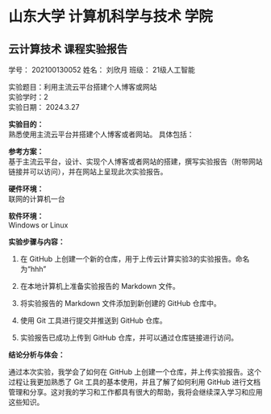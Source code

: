 # 山东大学  计算机科学与技术  学院

##   云计算技术  课程实验报告

 

学号：  202100130052
姓名：  刘欣月
班级：  21级人工智能

实验题目：利用主流云平台搭建个人博客或网站  
实验学时：2  
实验日期：  2024.3.27

**实验目的：**  
熟悉使用主流云平台并搭建个人博客或者网站。 具体包括：  

**参考方案：**  
基于主流云平台，设计、实现个人博客或者网站的搭建，撰写实验报告（附带网站链接并可以访问），并在网站上呈现此次实验报告。  

**硬件环境：**  
联网的计算机一台  

**软件环境：**  
Windows or Linux  

**实验步骤与内容：**

1. 在 GitHub 上创建一个新的仓库，用于上传云计算实验3的实验报告。命名为“hhh”

2. 在本地计算机上准备实验报告的 Markdown 文件。
   
4. 将实验报告的 Markdown 文件添加到新创建的 GitHub 仓库中。

5. 使用 Git 工具进行提交并推送到 GitHub 仓库。

6. 实验报告已成功上传到 GitHub 仓库，并可以通过仓库链接进行访问。

**结论分析与体会：**

通过本次实验，我学会了如何在 GitHub 上创建一个仓库，并上传实验报告。这个过程让我更加熟悉了 Git 工具的基本使用，并且了解了如何利用 GitHub 进行文档管理和分享。这对我的学习和工作都具有很大的帮助，我将会继续深入学习和应用这些知识。
